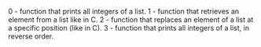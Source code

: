 0 - function that prints all integers of a list.
1 - function that retrieves an element from a list like in C.
2 - function that replaces an element of a list at a specific position (like in C).
3 - function that prints all integers of a list, in reverse order.
